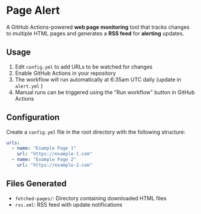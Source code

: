 # Page Alert

A GitHub Actions-powered **web page monitoring** tool that tracks changes to multiple HTML pages and generates a **RSS feed** for **alerting** updates.

## Usage

1. Edit `config.yml` to add URLs to be watched for changes
1. Enable GitHub Actions in your repository
1. The workflow will run automatically at 6:35am UTC daily (update in `alert.yml` )
1. Manual runs can be triggered using the "Run workflow" button in GitHub Actions

## Configuration

Create a `config.yml` file in the root directory with the following structure:

```yaml
urls:
  - name: "Example Page 1"
    url: "https://example-1.com"
  - name: "Example Page 2"
    url: "https://example-2.com"
```

## Files Generated

- `fetched-pages/`: Directory containing downloaded HTML files
- `rss.xml`: RSS feed with update notifications

